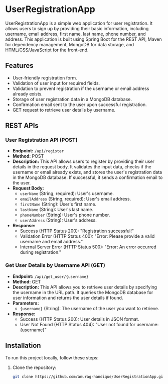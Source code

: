 # UserRegistrationApp

UserRegistrationApp is a simple web application for user registration. It allows users to sign up by providing their basic information, including username, email address, first name, last name, phone number, and address. This application is built using Spring Boot for the REST API, Maven for dependency management, MongoDB for data storage, and HTML/CSS/JavaScript for the front-end.

## Features

- User-friendly registration form.
- Validation of user input for required fields.
- Validation to prevent registration if the username or email address already exists.
- Storage of user registration data in a MongoDB database.
- Confirmation email sent to the user upon successful registration.
- GET request to retrieve user details by username.
  
## REST APIs

### User Registration API (POST)

- **Endpoint:** `/api/register`
- **Method:** POST
- **Description:** This API allows users to register by providing their user details in the request body. It validates the input data, checks if the username or email already exists, and stores the user's registration data in the MongoDB database. If successful, it sends a confirmation email to the user.
- **Request Body:**
  - `userName` (String, required): User's username.
  - `emailAddress` (String, required): User's email address.
  - `firstName` (String): User's first name.
  - `lastName` (String): User's last name.
  - `phoneNumber` (String): User's phone number.
  - `userAddress` (String): User's address.
- **Response:** 
  - Success (HTTP Status 200): "Registration successful!"
  - Validation Error (HTTP Status 400): "Error: Please provide a valid username and email address."
  - Internal Server Error (HTTP Status 500): "Error: An error occurred during registration."

### Get User Details by Username API (GET)

- **Endpoint:** `/api/get_user/{username}`
- **Method:** GET
- **Description:** This API allows you to retrieve user details by specifying the username in the URL path. It queries the MongoDB database for user information and returns the user details if found.
- **Parameters:**
  - `{username}` (String): The username of the user you want to retrieve.
- **Response:**
  - Success (HTTP Status 200): User details in JSON format.
  - User Not Found (HTTP Status 404): "User not found for username: {username}"


## Installation

To run this project locally, follow these steps:

1. Clone the repository:

   ```bash
   git clone https://github.com/anurag-handique/UserRegistrationApp.git
